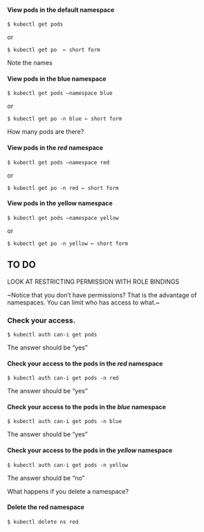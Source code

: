 #### View pods in the default namespace
```
$ kubectl get pods
```
or
```
$ kubectl get po  ← short form
```

Note the names
#### View pods in the blue namespace
```
$ kubectl get pods –namespace blue
```
or
```
$ kubectl get po -n blue ← short form
```

How many pods are there?

#### View pods in the _red_ namespace
```
$ kubectl get pods –namespace red
```
or
```
$ kubectl get po -n red ← short form
```

#### View pods in the **yellow** namespace
```
$ kubectl get pods –namespace yellow
```
or
```
$ kubectl get po -n yellow ← short form
```

## TO DO
LOOK AT RESTRICTING PERMISSION WITH ROLE BINDINGS

~Notice that you don’t have permissions? That is the advantage of namespaces. You can limit who has access to what.~

### Check your access.
```
$ kubectl auth can-i get pods
```
The answer should be “yes”

#### Check your access to the pods in the _red_ namespace
```
$ kubectl auth can-i get pods -n red
```
The answer should be “yes”

#### Check your access to the pods in the _blue_ namespace
```
$ kubectl auth can-i get pods -n blue
```
The answer should be “yes”

#### Check your access to the pods in the _yellow_ namespace
```
$ kubectl auth can-i get pods -n yellow
```
The answer should be “no” 


What happens if you delete a namespace?

#### Delete the **red** namespace
```
$ kubectl delete ns red
```



